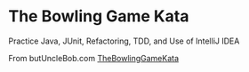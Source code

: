 # The Bowling Game Kata

Practice Java, JUnit, Refactoring, TDD, and Use of IntelliJ IDEA

From butUncleBob.com [TheBowlingGameKata](http://butunclebob.com/ArticleS.UncleBob.TheBowlingGameKata)